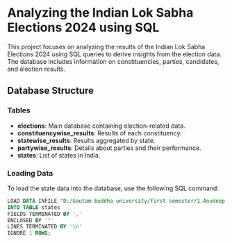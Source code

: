 # Analyzing the Indian Lok Sabha Elections 2024 using SQL

This project focuses on analyzing the results of the Indian Lok Sabha Elections 2024 using SQL queries to derive insights from the election data. The database includes information on constituencies, parties, candidates, and election results.

## Database Structure

### Tables

- **elections**: Main database containing election-related data.
- **constituencywise_results**: Results of each constituency.
- **statewise_results**: Results aggregated by state.
- **partywise_results**: Details about parties and their performance.
- **states**: List of states in India.

### Loading Data

To load the state data into the database, use the following SQL command:

```sql
LOAD DATA INFILE "D:/Gautam buddha university/first semester/1.Anudeep Foundation/SQL/Project/Indian Election SQL Project/states.csv"
INTO TABLE states
FIELDS TERMINATED BY ','
ENCLOSED BY '"'
LINES TERMINATED BY '\n'
IGNORE 1 ROWS;
